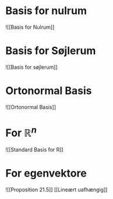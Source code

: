 
# Basis for nulrum
![[Basis for Nulrum]]

# Basis for Søjlerum
![[Basis for søjlerum]]
# Ortonormal Basis
![[Ortonormal Basis]]

# For $\mathbb{R}^n$
![[Standard Basis for R]]
# For egenvektore
![[Proposition 21.5]]
[[Lineært uafhængig]]
